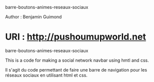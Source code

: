 barre-boutons-animes-reseaux-sociaux

Author : Benjamin Guimond

URI : http://pushoumupworld.net
====================================

barre-boutons-animes-reseaux-sociaux

This is a code for making a social network navbar using hmtl and css. 

Il s'agit du code permettant de faire une barre de navigation pour les réseaux sociaux en utilisant html et css.

